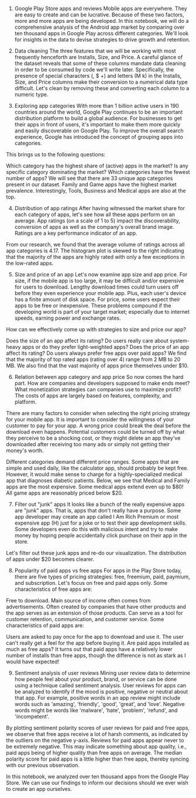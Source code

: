 1. Google Play Store apps and reviews
Mobile apps are everywhere. They are easy to create and can be lucrative. Because of these two factors, more and more apps are being developed. In this notebook, we will do a comprehensive analysis of the Android app market by comparing over ten thousand apps in Google Play across different categories. We'll look for insights in the data to devise strategies to drive growth and retention.

2. Data cleaning
The three features that we will be working with most frequently henceforth are Installs, Size, and Price. A careful glance of the dataset reveals that some of these columns mandate data cleaning in order to be consumed by code we'll write later. Specifically, the presence of special characters (, $ +) and letters (M k) in the Installs, Size, and Price columns make their conversion to a numerical data type difficult. Let's clean by removing these and converting each column to a numeric type.

3. Exploring app categories
With more than 1 billion active users in 190 countries around the world, Google Play continues to be an important distribution platform to build a global audience. For businesses to get their apps in front of users, it's important to make them more quickly and easily discoverable on Google Play. To improve the overall search experience, Google has introduced the concept of grouping apps into categories.

This brings us to the following questions:

Which category has the highest share of (active) apps in the market?
Is any specific category dominating the market?
Which categories have the fewest number of apps?
We will see that there are 33 unique app categories present in our dataset. Family and Game apps have the highest market prevalence. Interestingly, Tools, Business and Medical apps are also at the top.

4. Distribution of app ratings
After having witnessed the market share for each category of apps, let's see how all these apps perform on an average. App ratings (on a scale of 1 to 5) impact the discoverability, conversion of apps as well as the company's overall brand image. Ratings are a key performance indicator of an app.

From our research, we found that the average volume of ratings across all app categories is 4.17. The histogram plot is skewed to the right indicating that the majority of the apps are highly rated with only a few exceptions in the low-rated apps.

5. Size and price of an app
Let's now examine app size and app price. For size, if the mobile app is too large, it may be difficult and/or expensive for users to download. Lengthy download times could turn users off before they even experience your mobile app. Plus, each user's device has a finite amount of disk space. For price, some users expect their apps to be free or inexpensive. These problems compound if the developing world is part of your target market; especially due to internet speeds, earning power and exchange rates.

How can we effectively come up with strategies to size and price our app?

Does the size of an app affect its rating?
Do users really care about system-heavy apps or do they prefer light-weighted apps?
Does the price of an app affect its rating?
Do users always prefer free apps over paid apps?
We find that the majority of top rated apps (rating over 4) range from 2 MB to 20 MB. We also find that the vast majority of apps price themselves under \$10.

6. Relation between app category and app price
So now comes the hard part. How are companies and developers supposed to make ends meet? What monetization strategies can companies use to maximize profit? The costs of apps are largely based on features, complexity, and platform.

There are many factors to consider when selecting the right pricing strategy for your mobile app. It is important to consider the willingness of your customer to pay for your app. A wrong price could break the deal before the download even happens. Potential customers could be turned off by what they perceive to be a shocking cost, or they might delete an app they’ve downloaded after receiving too many ads or simply not getting their money's worth.

Different categories demand different price ranges. Some apps that are simple and used daily, like the calculator app, should probably be kept free. However, it would make sense to charge for a highly-specialized medical app that diagnoses diabetic patients. Below, we see that Medical and Family apps are the most expensive. Some medical apps extend even up to \$80! All game apps are reasonably priced below \$20.

7. Filter out "junk" apps
It looks like a bunch of the really expensive apps are "junk" apps. That is, apps that don't really have a purpose. Some app developer may create an app called I Am Rich Premium or most expensive app (H) just for a joke or to test their app development skills. Some developers even do this with malicious intent and try to make money by hoping people accidentally click purchase on their app in the store.

Let's filter out these junk apps and re-do our visualization. The distribution of apps under \$20 becomes clearer.

8. Popularity of paid apps vs free apps
For apps in the Play Store today, there are five types of pricing strategies: free, freemium, paid, paymium, and subscription. Let's focus on free and paid apps only. Some characteristics of free apps are:

Free to download.
Main source of income often comes from advertisements.
Often created by companies that have other products and the app serves as an extension of those products.
Can serve as a tool for customer retention, communication, and customer service.
Some characteristics of paid apps are:

Users are asked to pay once for the app to download and use it.
The user can't really get a feel for the app before buying it.
Are paid apps installed as much as free apps? It turns out that paid apps have a relatively lower number of installs than free apps, though the difference is not as stark as I would have expected!

9. Sentiment analysis of user reviews
Mining user review data to determine how people feel about your product, brand, or service can be done using a technique called sentiment analysis. User reviews for apps can be analyzed to identify if the mood is positive, negative or neutral about that app. For example, positive words in an app review might include words such as 'amazing', 'friendly', 'good', 'great', and 'love'. Negative words might be words like 'malware', 'hate', 'problem', 'refund', and 'incompetent'.

By plotting sentiment polarity scores of user reviews for paid and free apps, we observe that free apps receive a lot of harsh comments, as indicated by the outliers on the negative y-axis. Reviews for paid apps appear never to be extremely negative. This may indicate something about app quality, i.e., paid apps being of higher quality than free apps on average. The median polarity score for paid apps is a little higher than free apps, thereby syncing with our previous observation.

In this notebook, we analyzed over ten thousand apps from the Google Play Store. We can use our findings to inform our decisions should we ever wish to create an app ourselves.
